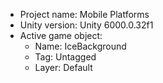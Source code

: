 <!-- UNITY CODE ASSIST INSTRUCTIONS START -->
- Project name: Mobile Platforms
- Unity version: Unity 6000.0.32f1
- Active game object:
  - Name: IceBackground
  - Tag: Untagged
  - Layer: Default
<!-- UNITY CODE ASSIST INSTRUCTIONS END -->